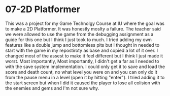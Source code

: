 # 07-2D Platformer

This was a project for my Game Technolgy Course at IU where the goal was to make a 2D Platformer. It was honestly moslty a failure. The teacher said we were allowed to use the game from the debugging assignment as a guide for this one but I think I just took to much. I tried adding my own features like a double jump and bottomless pits but I thought in needed to start with the game in my repostiroty as base and copied a lot of it over. I changed most of the assest to make it feel different but I think I just made it worst. Most importantly, Most importantly, I didn't get a far as I needed to with the save system implementation. I could only get it to save and load the score and death count, no what level you were on and you can only do it from the pause menu in a level (open it by hitting "enter"). I tried adding it to the start screen but when I did it caused the player to lose all colision with the enemies and gems and I'm not sure why.
